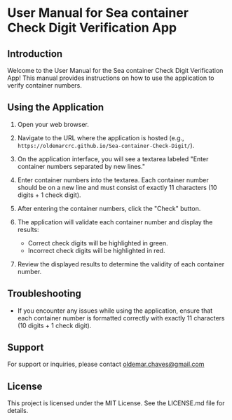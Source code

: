 # User Manual for Sea container Check Digit Verification App

## Introduction

Welcome to the User Manual for the Sea container Check Digit Verification App! This manual provides instructions on how to use the application to verify container numbers.

## Using the Application

1. Open your web browser.

2. Navigate to the URL where the application is hosted (e.g., `https://oldemarcrc.github.io/Sea-container-Check-Digit/`).

4. On the application interface, you will see a textarea labeled "Enter container numbers separated by new lines."

5. Enter container numbers into the textarea. Each container number should be on a new line and must consist of exactly 11 characters (10 digits + 1 check digit).

6. After entering the container numbers, click the "Check" button.

7. The application will validate each container number and display the results:
   - Correct check digits will be highlighted in green.
   - Incorrect check digits will be highlighted in red.

8. Review the displayed results to determine the validity of each container number.

## Troubleshooting

- If you encounter any issues while using the application, ensure that each container number is formatted correctly with exactly 11 characters (10 digits + 1 check digit).

## Support

For support or inquiries, please contact oldemar.chaves@gmail.com

## License

This project is licensed under the MIT License. See the LICENSE.md file for details.



